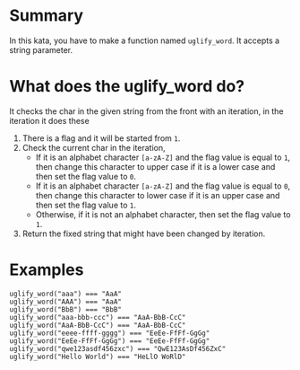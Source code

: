 
# Summary
In this kata, you have to make a function named `uglify_word`. It accepts a string parameter.

# What does the uglify_word do?
It checks the char in the given string from the front with an iteration, in the iteration it does these
1. There is a flag and it will be started from `1`.
2. Check the current char in the iteration,
	- If it is an alphabet character `[a-zA-Z]` and the flag value is equal to `1`, then change this character to upper case if it is a lower case and then set the flag value to `0`.
	- If it is an alphabet character `[a-zA-Z]` and the flag value is equal to `0`, then change this character to lower case if it is an upper case and then set the flag value to `1`.
	- Otherwise, if it is not an alphabet character, then set the flag value to `1`.
3. Return the fixed string that might have been changed by iteration.

# Examples
```
uglify_word("aaa") === "AaA"
uglify_word("AAA") === "AaA"
uglify_word("BbB") === "BbB"
uglify_word("aaa-bbb-ccc") === "AaA-BbB-CcC"
uglify_word("AaA-BbB-CcC") === "AaA-BbB-CcC"
uglify_word("eeee-ffff-gggg") === "EeEe-FfFf-GgGg"
uglify_word("EeEe-FfFf-GgGg") === "EeEe-FfFf-GgGg"
uglify_word("qwe123asdf456zxc") === "QwE123AsDf456ZxC"
uglify_word("Hello World") === "HeLlO WoRlD"
```
